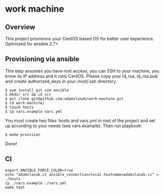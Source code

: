 # work machine

## Overview

This project provisions your CentOS based OS for better user experience.
Optimized for ansible 2.7+

## Provisioning via ansible

This step assumes you have root access, you can SSH to your machine, you know its IP address and it runs CentOS. Please copy your id_rsa, id_rsa.pub and create authorized_keys in your /root/.ssh directory.

```
$ yum install git vim ansible
$ mkdir src && cd src
$ git clone git@github.com:adamvlasak/work-machine.git
$ cd work-machine/
$ touch hosts
$ cp vars.example vars.yml
```

You must create two files: hosts and vars.yml in root of the project and set up according to your needs (see vars.example). Then run playbook:

```
$ make provision
```

Done!

## CI

```
export ANSIBLE_FORCE_COLOR=true
echo "adamvlasak.cz ansible_connection=local hostname=adamvlasak.cz" > ./hosts
cp ./vars.example ./vars.yml
make test
```
